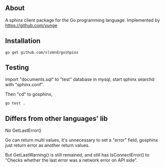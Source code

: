 About
-----

A sphinx client package for the Go programming language.
Implemented by https://github.com/yunge

Installation
------------

`go get github.com/slvmnd/goshpinx`

Testing
-------

import "documents.sql" to "test" database in mysql, start sphinx searchd with "sphinx.conf".

Then "cd" to gosphinx,

`go test .`

Differs from other languages' lib
-------------------------------

No GetLastError()

Go can return multi values, it's unnecessary to set a "error" field, gosphinx just return error as another return values.

But GetLastWarning() is still remained, and still has IsConnectError() to "Checks whether the last error was a network error on API side".


